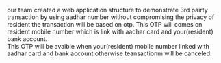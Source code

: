 our team created a web application structure to demonstrate 3rd pairty transaction by using aadhar number without compromising the privacy of resident
the transaction will be based on otp. This OTP will comes on resident mobile number which is link with aadhar card and your(resident) bank account.  
This OTP will be avaible when your(resident) mobile number linked with aadhar card and bank account otherwise teansactionm will be canceled.
